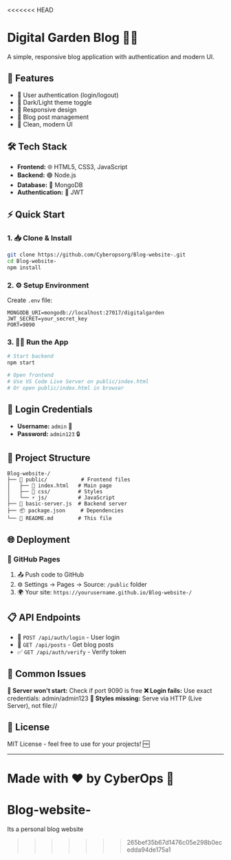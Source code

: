 <<<<<<< HEAD
# Digital Garden Blog 🌱✨

A simple, responsive blog application with authentication and modern UI.

## 🚀 Features

- 🔐 User authentication (login/logout)
- 🌙 Dark/Light theme toggle
- 📱 Responsive design
- 📝 Blog post management
- 🎨 Clean, modern UI

## 🛠️ Tech Stack

- **Frontend:** 🌐 HTML5, CSS3, JavaScript
- **Backend:** 🟢 Node.js
- **Database:** 🍃 MongoDB
- **Authentication:** 🔑 JWT

## ⚡ Quick Start

### 1. 📥 Clone & Install
```bash
git clone https://github.com/Cyberopsorg/Blog-website-.git
cd Blog-website-
npm install
```

### 2. ⚙️ Setup Environment
Create `.env` file:
```env
MONGODB_URI=mongodb://localhost:27017/digitalgarden
JWT_SECRET=your_secret_key
PORT=9090
```

### 3. 🏃‍♂️ Run the App
```bash
# Start backend
npm start

# Open frontend
# Use VS Code Live Server on public/index.html
# Or open public/index.html in browser
```

## 🔑 Login Credentials

- **Username:** `admin` 👤
- **Password:** `admin123` 🔒

## 📂 Project Structure

```
Blog-website-/
├── 📁 public/           # Frontend files
│   ├── 📄 index.html   # Main page
│   ├── 🎨 css/         # Styles
│   └── ⚡ js/          # JavaScript
├── 🔧 basic-server.js  # Backend server
├── 📦 package.json     # Dependencies
└── 📖 README.md        # This file
```

## 🌐 Deployment

### 🚀 GitHub Pages
1. 📤 Push code to GitHub
2. ⚙️ Settings → Pages → Source: `/public` folder
3. 🌍 Your site: `https://yourusername.github.io/Blog-website-/`

## 📋 API Endpoints

- 🔐 `POST /api/auth/login` - User login
- 📝 `GET /api/posts` - Get blog posts
- ✅ `GET /api/auth/verify` - Verify token

## 🐛 Common Issues

**🚫 Server won't start:** Check if port 9090 is free
**❌ Login fails:** Use exact credentials: admin/admin123
**🎨 Styles missing:** Serve via HTTP (Live Server), not file://

## 📝 License

MIT License - feel free to use for your projects! 🆓

---

**Made with ❤️ by CyberOps** 🚀
=======
# Blog-website-
Its a personal blog website 
>>>>>>> 265bef35b67d1476c05e298b0ecedda94de175a1
